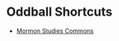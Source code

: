 # Oddball Shortcuts
- [Mormon Studies Commons](https://network.bepress.com/arts-and-humanities/religion/mormon-studies)